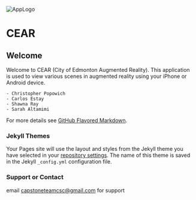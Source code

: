 ﻿![AppLogo](https://capstoneteamcsc.github.io/CEAR/cear_icon_no_background.png)
# CEAR
## Welcome

Welcome to CEAR (City of Edmonton Augmented Reality). This application is used to view various scenes in augmented reality using your iPhone or Android device.


```Created by
- Christopher Popowich
- Carlos Estay
- Shawna Ray
- Sarah Altamimi
```

For more details see [GitHub Flavored Markdown](https://guides.github.com/features/mastering-markdown/).

### Jekyll Themes

Your Pages site will use the layout and styles from the Jekyll theme you have selected in your [repository settings](https://github.com/capstoneteamcsc/CEAR/settings). The name of this theme is saved in the Jekyll `_config.yml` configuration file.

### Support or Contact

email capstoneteamcsc@gmail.com for support